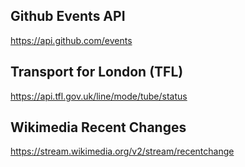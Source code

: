 

## Github Events API
https://api.github.com/events

## Transport for London (TFL)
https://api.tfl.gov.uk/line/mode/tube/status

## Wikimedia Recent Changes
https://stream.wikimedia.org/v2/stream/recentchange

